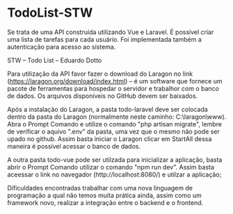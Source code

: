 # TodoList-STW

Se trata de uma API construída utilizando Vue e Laravel. É possível criar uma lista de tarefas para cada usuário. Foi implementada também a autenticação para acesso ao sistema.

STW – Todo List – Eduardo Dotto

Para utilização da API favor fazer o download do Laragon no link (https://laragon.org/download/index.html) – é um software que fornece um pacote de ferramentas para hospedar o servidor e trabalhor com o banco de dados.
Os arquivos disponíveis no GitHub devem ser baixados.

Após a instalação do Laragon, a pasta todo-laravel deve ser colocada dentro da pasta do Laragon (normalmente neste caminho: C:\laragon\www).
Abra o Prompt Comando e utilize o comando "php artisan migrate", lembre de verificar o aquivo ".env" da pasta, uma vez que o mesmo não pode ser upado no github.
Assim basta iniciar o Laragon clicar em StartAll dessa maneira é possível acessar o banco de dados. 

A outra pasta todo-vue pode ser utilzada para inicializar a aplicação, basta abrir o Prompt Comando utilizar o comando "npm run dev".
Assim basta aceessar o link no navegador (http://localhost:8080/) e utilzar a aplicação; 

Dificuldades encontradas trabalhar com uma nova linguagem de programação a qual não temos muita prática ainda, assim como um framework novo, realizar a integração entre o backend e o frontend. 
